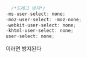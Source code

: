 ```javascript
  
  /*드레그 방지*/
-ms-user-select: none;
-moz-user-select: -moz-none;
-webkit-user-select: none;
-khtml-user-select: none;
user-select: none;
```



이러면 방지된다